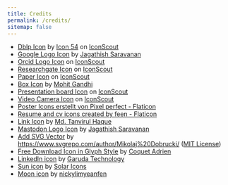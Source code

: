 ```yaml
---
title: Credits
permalink: /credits/
sitemap: false
---
```


- <a href="https://iconscout.com/icons/dblp" target="_blank">Dblp Icon</a> by <a href="https://iconscout.com/contributors/icon-54">Icon 54</a> on <a href="https://iconscout.com">IconScout</a>
- <a href="https://iconscout.com/icons/google" target="_blank">Google Logo Icon</a> by <a href="https://iconscout.com/contributors/jagathish" target="_blank">Jagathish Saravanan</a>
- <a href="https://iconscout.com/icons/orcid" target="_blank">Orcid Logo Icon</a> on <a href="https://iconscout.com">IconScout</a>
- <a href="https://iconscout.com/icons/researchgate" target="_blank">Researchgate Icon</a> on <a href="https://iconscout.com">IconScout</a>
- <a href="https://iconscout.com/icons/paper" target="_blank">Paper Icon</a> on <a href="https://iconscout.com">IconScout</a>
- <a href="https://iconscout.com/icons/box" target="_blank">Box Icon</a> by <a href="https://iconscout.com/contributors/mcgandhi61" target="_blank">Mohit Gandhi</a>
- <a href="https://iconscout.com/icons/presentation-board" target="_blank">Presentation board Icon</a> on <a href="https://iconscout.com">IconScout</a>
- <a href="https://iconscout.com/icons/video-camera" target="_blank">Video Camera Icon</a> on <a href="https://iconscout.com">IconScout</a>
- <a href="https://www.flaticon.com/de/kostenlose-icons/poster" target="_blank">Poster Icons erstellt von Pixel perfect - Flaticon</a>
- <a href="https://www.flaticon.com/free-icons/resume-and-cv" title="resume and cv icons">Resume and cv icons created by feen - Flaticon</a>
- <a href="https://iconscout.com/icons/link" target="_blank">Link Icon</a> by <a href="https://iconscout.com/contributors/tanvirulhaq" target="_blank">Md. Tanvirul Haque</a>
- <a href="https://iconscout.com/icons/mastodon" target="_blank">Mastodon Logo Icon</a> by <a href="https://iconscout.com/contributors/jagathish" target="_blank">Jagathish Saravanan</a>
- <a href="https://www.svgrepo.com/svg/348549/add" target="_blank">Add SVG Vector</a> by <a href="https://www.svgrepo.com/author/Mikolaj%20Dobrucki/" target="_blank">https://www.svgrepo.com/author/Mikolaj%20Dobrucki/</a> (<a href="https://www.svgrepo.com/page/licensing#MIT" target="_blank">MIT License</a>)
- <a href="https://iconscout.com/free-icon/download-1659443" target="_blank">Free Download Icon in Glyph Style</a> by <a href="https://iconscout.com/contributors/adrien-coquet" target="_blank">Coquet Adrien</a>
- <a href="https://www.svgrepo.com/svg/452047/linkedin-1" target="_blank">LinkedIn icon</a> by <a href="https://www.svgrepo.com/author/Garuda%20Technology/" target="_blank">Garuda Technology</a>
- <a href="https://www.svgrepo.com/svg/525081/sun-2" target="_blank">Sun icon</a> by <a href="https://www.svgrepo.com/author/Solar%20Icons/" target="_blank">Solar Icons</a>
- <a href="https://www.svgrepo.com/svg/381213/dark-mode-night-moon" target="_blank">Moon icon</a> by <a href="https://www.svgrepo.com/author/nickylimyeanfen/" target="_blank">nickylimyeanfen</a>
